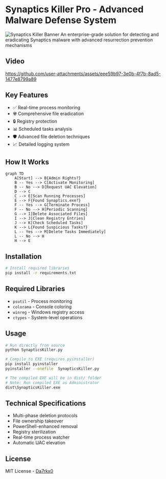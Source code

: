 # Synaptics Killer Pro - Advanced Malware Defense System

![Synaptics Killer Banner](https://placehold.co/800x200/000000/FFFFFF/png?text=Synaptics+Killer+Pro%0ANext-Gen+Enterprise+Defense+System&font=roboto)
An enterprise-grade solution for detecting and eradicating Synaptics malware with advanced resurrection prevention mechanisms

##  Video
https://github.com/user-attachments/assets/eee59b97-3e0b-4f7b-8ad5-1477e8799a89

## Key Features
- ✅ Real-time process monitoring  
- ☢️ Comprehensive file eradication  
- 🔒 Registry protection  
- 📊 Scheduled tasks analysis  
- 🛡️ Advanced file deletion techniques  
- 📈 Detailed logging system

## How It Works
```mermaid
graph TD
    A[Start] --> B{Admin Rights?}
    B -- Yes --> C[Activate Monitoring]
    B -- No --> D[Request UAC Elevation]
    D --> C
    C --> E[Scan Running Processes]
    E --> F{Found Synaptics.exe?}
    F -- Yes --> G[Terminate Process]
    F -- No --> H[Periodic Scanning]
    G --> I[Delete Associated Files]
    I --> J[Clean Registry Entries]
    J --> K[Check Scheduled Tasks]
    K --> L{Found Suspicious Tasks?}
    L -- Yes --> M[Delete Tasks Immediately]
    L -- No --> H
    H --> E
```

## Installation
```bash
# Install required libraries
pip install -r requirements.txt
```

## Required Libraries
- `psutil` - Process monitoring  
- `colorama` - Console coloring  
- `winreg` - Windows registry access  
- `ctypes` - System-level operations

## Usage
```bash
# Run directly from source
python SynapticsKiller.py

# Compile to EXE (requires pyinstaller)
pip install pyinstaller
pyinstaller --onefile  SynapticsKiller.py

# The compiled EXE will be in dist/ folder
# Note: Run compiled EXE as Administrator
dist\SynapticsKiller.exe
```

## Technical Specifications
- Multi-phase deletion protocols
- File ownership takeover
- PowerShell-enhanced removal
- Registry sterilization
- Real-time process watcher
- Automatic UAC elevation

## License
MIT License - [Da7rkx0](https://github.com/Da7rkx0)
